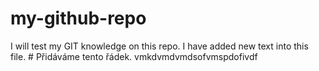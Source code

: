 # my-github-repo
I will test my GIT knowledge on this repo.
I have added new text into this file.       # Přidáváme tento řádek.
vmkdvmdvmdsofvmspdofivdf

